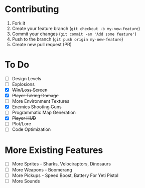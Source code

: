 # Contributing

1. Fork it
2. Create your feature branch (`git checkout -b my-new-feature`)
3. Commit your changes (`git commit -am 'Add some feature'`)
4. Push to the branch (`git push origin my-new-feature`)
5. Create new pull request (PR)

# To Do

- [ ] Design Levels
- [ ] Explosions
- [x] ~~Win/Loss Screen~~
- [x] ~~Player Taking Damage~~
- [ ] More Environment Textures
- [x] ~~Enemies Shooting Guns~~
- [ ] Programmatic Map Generation
- [x] ~~Player HUD~~
- [ ] Plot/Lore
- [ ] Code Optimization

# More Existing Features

- [ ] More Sprites - Sharks, Velociraptors, Dinosaurs
- [ ] More Weapons - Boomerang
- [ ] More Pickups - Speed Boost, Battery For Yeti Pistol
- [ ] More Sounds